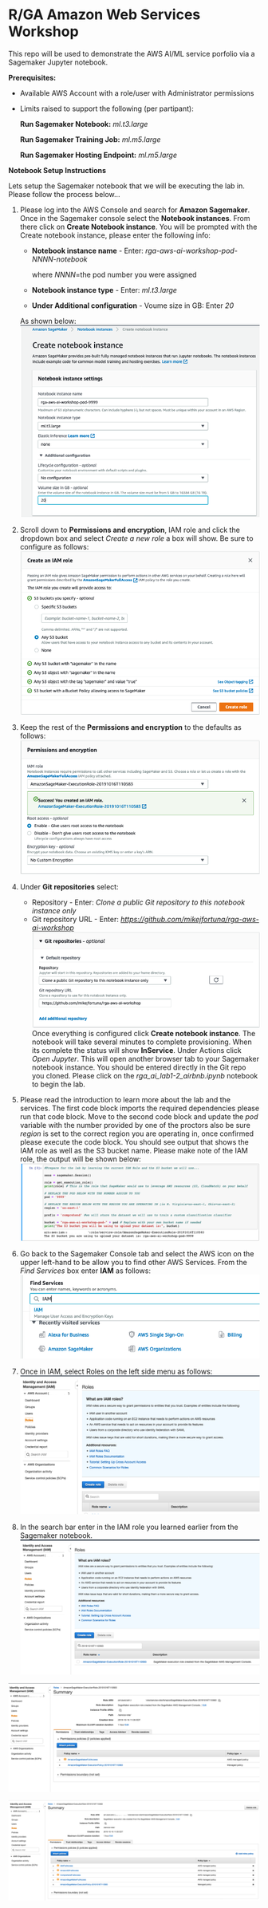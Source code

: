 # R/GA Amazon Web Services Workshop
This repo will be used to demonstrate the AWS AI/ML service porfolio via a Sagemaker Jupyter notebook.


**Prerequisites:**
* Available AWS Account with a role/user with Administrator permissions
* Limits raised to support the following (per partipant):

	**Run Sagemaker Notebook:** *ml.t3.large*
	
	**Run Sagemaker Training Job:** *ml.m5.large*
	
	**Run Sagemaker Hosting Endpoint:** *ml.m5.large*


**Notebook Setup Instructions**

Lets setup the Sagemaker notebook that we will be executing the lab in. Please follow the process below...

1) Please log into the AWS Console and search for **Amazon Sagemaker**. Once in the Sagemaker console select the **Notebook instances**. From there click on **Create Notebook instance**. You will be prompted with the Create notebook instance, please enter the following info:
	* **Notebook instance name** - Enter: *rga-aws-ai-workshop-pod-NNNN-notebook*
	  
	  where *NNNN*=the pod number you were assigned
	* **Notebook instance type** - Enter: *ml.t3.large*
	* **Under Additional configuration** - Voume size in GB: Enter *20*

	As shown below:
![create note book](images/create-notebook-1.png "Create Notebook Main Page")

2) Scroll down to **Permissions and encryption**, IAM role and click the dropdown box and select *Create a new role* a box will show. Be sure to configure as follows:
![create note book](images/create-notebook-2.png "Create Notebook IAM Role")

3) Keep the rest of the **Permissions and encryption** to the defaults as follows:
![create note book](images/create-notebook-3.png "Create Notebook IAM Permissions")

4) Under **Git repositories** select:
	* Repository - Enter: *Clone a public Git repository to this notebook instance only*
	* Git repository URL - Enter: *https://github.com/mikejfortuna/rga-aws-ai-workshop*
![create note book](images/create-notebook-4.png "Create Notebook Git Repo")
Once everything is configured click **Create notebook instance**. The notebook will take several minutes to complete provisioning. When its complete the status will show **InService**. Under Actions click *Open Jupyter*. This will open another browser tab to your Sagemaker notebook instance. You should be entered directly in the Git repo you cloned. Please click on the *rga_ai_lab1-2_airbnb.ipynb* notebook to begin the lab.

5) Please read the introduction to learn more about the lab and the services. The first code block imports the required dependencies please run that code block.
   Move to the second code block and update the *pod* variable with the number provided by one of the proctors also be sure *region* is set to the correct region you are operating in, once confirmed please execute the code block. You should see output that shows the IAM role as well as the S3 bucket name. Please make note of the IAM role, the output will be shown below:
![create note book](images/run-notebook-1.png "Run Notebook and update pod")

6) Go back to the Sagemaker Console tab and select the AWS icon on the upper left-hand to be allow you to find other AWS Services. From the *Find Services* box enter **IAM** as follows:
![create note book](images/update-iam-sagemaker-role-1.png "Find IAM")

7) Once in IAM, select Roles on the left side menu as follows:
![create note book](images/update-iam-sagemaker-role-2.png "Click on IAM Role menu")

8) In the search bar enter in the IAM role you learned earlier from the Sagemaker notebook.
![create note book](images/update-iam-sagemaker-role-3.png "Find Sagemaker IAM Role")

![create note book](images/update-iam-sagemaker-role-4.png "Update IAM Role")

![create note book](images/update-iam-sagemaker-role-5.png "IAM Role with Policies")



